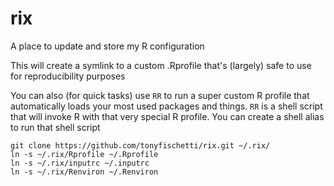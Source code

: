 rix
===

A place to update and store my R configuration

This will create a symlink to a custom .Rprofile that's
(largely) safe to use for reproducibility purposes

You can also (for quick tasks) use `RR` to run a super
custom R profile that automatically loads your most
used packages and things.
`RR` is a shell script that will invoke R with that very special
R profile. You can create a shell alias to run that shell
script

    git clone https://github.com/tonyfischetti/rix.git ~/.rix/
    ln -s ~/.rix/Rprofile ~/.Rprofile
    ln -s ~/.rix/inputrc ~/.inputrc
    ln -s ~/.rix/Renviron ~/.Renviron
